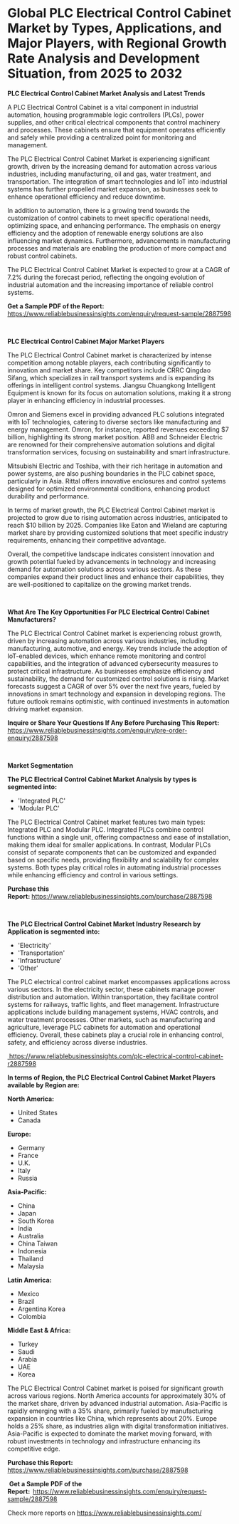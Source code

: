 <p><h1>Global PLC Electrical Control Cabinet Market by Types, Applications, and Major Players, with Regional Growth Rate Analysis and Development Situation, from 2025 to 2032</h1></p><p><strong>PLC Electrical Control Cabinet Market Analysis and Latest Trends</strong></p>
<p><p>A PLC Electrical Control Cabinet is a vital component in industrial automation, housing programmable logic controllers (PLCs), power supplies, and other critical electrical components that control machinery and processes. These cabinets ensure that equipment operates efficiently and safely while providing a centralized point for monitoring and management.</p><p>The PLC Electrical Control Cabinet Market is experiencing significant growth, driven by the increasing demand for automation across various industries, including manufacturing, oil and gas, water treatment, and transportation. The integration of smart technologies and IoT into industrial systems has further propelled market expansion, as businesses seek to enhance operational efficiency and reduce downtime.</p><p>In addition to automation, there is a growing trend towards the customization of control cabinets to meet specific operational needs, optimizing space, and enhancing performance. The emphasis on energy efficiency and the adoption of renewable energy solutions are also influencing market dynamics. Furthermore, advancements in manufacturing processes and materials are enabling the production of more compact and robust control cabinets.</p><p>The PLC Electrical Control Cabinet Market is expected to grow at a CAGR of 7.2% during the forecast period, reflecting the ongoing evolution of industrial automation and the increasing importance of reliable control systems.</p></p>
<p><strong>Get a Sample PDF of the Report:&nbsp;</strong> <a href="https://www.reliablebusinessinsights.com/enquiry/request-sample/2887598?utm_campaign=3314&utm_medium=2&utm_source=Github&utm_content=ia&utm_term=14032025&utm_id=plc-electrical-control-cabinet">https://www.reliablebusinessinsights.com/enquiry/request-sample/2887598</a></p>
<p>&nbsp;</p>
<p><strong>PLC Electrical Control Cabinet Major Market Players</strong></p>
<p><p>The PLC Electrical Control Cabinet market is characterized by intense competition among notable players, each contributing significantly to innovation and market share. Key competitors include CRRC Qingdao Sifang, which specializes in rail transport systems and is expanding its offerings in intelligent control systems. Jiangsu Chuangkong Intelligent Equipment is known for its focus on automation solutions, making it a strong player in enhancing efficiency in industrial processes.</p><p>Omron and Siemens excel in providing advanced PLC solutions integrated with IoT technologies, catering to diverse sectors like manufacturing and energy management. Omron, for instance, reported revenues exceeding $7 billion, highlighting its strong market position. ABB and Schneider Electric are renowned for their comprehensive automation solutions and digital transformation services, focusing on sustainability and smart infrastructure.</p><p>Mitsubishi Electric and Toshiba, with their rich heritage in automation and power systems, are also pushing boundaries in the PLC cabinet space, particularly in Asia. Rittal offers innovative enclosures and control systems designed for optimized environmental conditions, enhancing product durability and performance.</p><p>In terms of market growth, the PLC Electrical Control Cabinet market is projected to grow due to rising automation across industries, anticipated to reach $10 billion by 2025. Companies like Eaton and Wieland are capturing market share by providing customized solutions that meet specific industry requirements, enhancing their competitive advantage.</p><p>Overall, the competitive landscape indicates consistent innovation and growth potential fueled by advancements in technology and increasing demand for automation solutions across various sectors. As these companies expand their product lines and enhance their capabilities, they are well-positioned to capitalize on the growing market trends.</p></p>
<p>&nbsp;</p>
<p><strong>What Are The Key Opportunities For PLC Electrical Control Cabinet Manufacturers?</strong></p>
<p><p>The PLC Electrical Control Cabinet market is experiencing robust growth, driven by increasing automation across various industries, including manufacturing, automotive, and energy. Key trends include the adoption of IoT-enabled devices, which enhance remote monitoring and control capabilities, and the integration of advanced cybersecurity measures to protect critical infrastructure. As businesses emphasize efficiency and sustainability, the demand for customized control solutions is rising. Market forecasts suggest a CAGR of over 5% over the next five years, fueled by innovations in smart technology and expansion in developing regions. The future outlook remains optimistic, with continued investments in automation driving market expansion.</p></p>
<p><strong>Inquire or Share Your Questions If Any Before Purchasing This Report:</strong> <a href="https://www.reliablebusinessinsights.com/enquiry/pre-order-enquiry/2887598?utm_campaign=3314&utm_medium=2&utm_source=Github&utm_content=ia&utm_term=14032025&utm_id=plc-electrical-control-cabinet">https://www.reliablebusinessinsights.com/enquiry/pre-order-enquiry/2887598</a></p>
<p>&nbsp;</p>
<p><strong>Market Segmentation</strong></p>
<p><strong>The PLC Electrical Control Cabinet Market Analysis by types is segmented into:</strong></p>
<p><ul><li>'Integrated PLC'</li><li>'Modular PLC'</li></ul></p>
<p><p>The PLC Electrical Control Cabinet market features two main types: Integrated PLC and Modular PLC. Integrated PLCs combine control functions within a single unit, offering compactness and ease of installation, making them ideal for smaller applications. In contrast, Modular PLCs consist of separate components that can be customized and expanded based on specific needs, providing flexibility and scalability for complex systems. Both types play critical roles in automating industrial processes while enhancing efficiency and control in various settings.</p></p>
<p><strong>Purchase this Report:&nbsp;</strong><a href="https://www.reliablebusinessinsights.com/purchase/2887598?utm_campaign=3314&utm_medium=2&utm_source=Github&utm_content=ia&utm_term=14032025&utm_id=plc-electrical-control-cabinet">https://www.reliablebusinessinsights.com/purchase/2887598</a></p>
<p>&nbsp;</p>
<p><strong>The PLC Electrical Control Cabinet Market Industry Research by Application is segmented into:</strong></p>
<p><ul><li>'Electricity'</li><li>'Transportation'</li><li>'Infrastructure'</li><li>'Other'</li></ul></p>
<p><p>The PLC electrical control cabinet market encompasses applications across various sectors. In the electricity sector, these cabinets manage power distribution and automation. Within transportation, they facilitate control systems for railways, traffic lights, and fleet management. Infrastructure applications include building management systems, HVAC controls, and water treatment processes. Other markets, such as manufacturing and agriculture, leverage PLC cabinets for automation and operational efficiency. Overall, these cabinets play a crucial role in enhancing control, safety, and efficiency across diverse industries.</p></p>
<p><a href="https://www.reliablebusinessinsights.com/plc-electrical-control-cabinet-r2887598?utm_campaign=3314&utm_medium=2&utm_source=Github&utm_content=ia&utm_term=14032025&utm_id=plc-electrical-control-cabinet">&nbsp;https://www.reliablebusinessinsights.com/plc-electrical-control-cabinet-r2887598</a></p>
<p><strong>In terms of Region, the PLC Electrical Control Cabinet Market Players available by Region are:</strong></p>
<p>
    <p> <strong> North America: </strong>
        <ul>
            <li>United States</li>
            <li>Canada</li>
        </ul>
        </p> 
    <p> <strong> Europe: </strong>
        <ul>
            <li>Germany</li>
            <li>France</li>
            <li>U.K.</li>
            <li>Italy</li>
            <li>Russia</li>
        </ul>
        </p> 
    <p> <strong> Asia-Pacific: </strong>
        <ul>
            <li>China</li>
            <li>Japan</li>
            <li>South Korea</li>
            <li>India</li>
            <li>Australia</li>
            <li>China Taiwan</li>
            <li>Indonesia</li>
            <li>Thailand</li>
            <li>Malaysia</li>
        </ul>
        </p> 
    <p> <strong> Latin America: </strong>
        <ul>
            <li>Mexico</li>
            <li>Brazil</li>
            <li>Argentina Korea</li>
            <li>Colombia</li>
        </ul>
        </p> 
    <p> <strong> Middle East & Africa: </strong>
        <ul>
            <li>Turkey</li>
            <li>Saudi</li>
            <li>Arabia</li>
            <li>UAE</li>
            <li>Korea</li>
        </ul>
    </p>
    </p>
<p><p>The PLC Electrical Control Cabinet market is poised for significant growth across various regions. North America accounts for approximately 30% of the market share, driven by advanced industrial automation. Asia-Pacific is rapidly emerging with a 35% share, primarily fueled by manufacturing expansion in countries like China, which represents about 20%. Europe holds a 25% share, as industries align with digital transformation initiatives. Asia-Pacific is expected to dominate the market moving forward, with robust investments in technology and infrastructure enhancing its competitive edge.</p></p>
<p><strong>Purchase this Report: </strong><a href="https://www.reliablebusinessinsights.com/purchase/2887598?utm_campaign=3314&utm_medium=2&utm_source=Github&utm_content=ia&utm_term=14032025&utm_id=plc-electrical-control-cabinet">https://www.reliablebusinessinsights.com/purchase/2887598</a></p>
<p>&nbsp;<strong>Get a Sample PDF of the Report:&nbsp;&nbsp;</strong><a href="https://www.reliablebusinessinsights.com/enquiry/request-sample/2887598?utm_campaign=3314&utm_medium=2&utm_source=Github&utm_content=ia&utm_term=14032025&utm_id=plc-electrical-control-cabinet">https://www.reliablebusinessinsights.com/enquiry/request-sample/2887598</a></p>
<p><strong></strong></p>
<p>Check more reports on <a href="https://www.reliablebusinessinsights.com/?utm_campaign=3314&utm_medium=2&utm_source=Github&utm_content=ia&utm_term=14032025&utm_id=plc-electrical-control-cabinet">https://www.reliablebusinessinsights.com/</a></p>